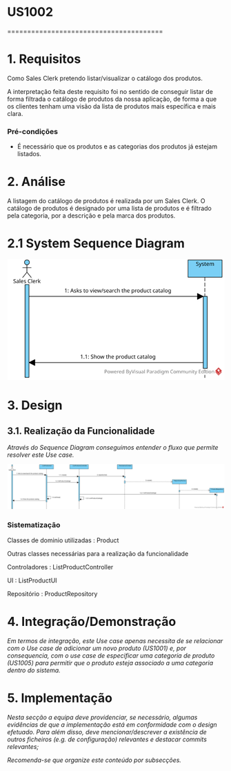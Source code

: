 # US1002
=======================================

# 1. Requisitos

Como Sales Clerk pretendo listar/visualizar o catálogo dos produtos.

A interpretação feita deste requisito foi no sentido de conseguir listar de forma filtrada o catálogo de produtos da nossa aplicação, de forma a que os clientes tenham uma visão da lista de produtos mais específica e mais clara. 

### Pré-condições
* É necessário que os produtos e as categorias dos produtos já estejam listados.

# 2. Análise

A listagem do catálogo de produtos é realizada por um Sales Clerk. O catálogo de produtos é designado por uma lista de produtos e é filtrado pela categoria, por a descrição e pela marca dos produtos.

# 2.1 System Sequence Diagram

![1002-SSD](1002_SSD.svg)

# 3. Design

## 3.1. Realização da Funcionalidade

*Através do Sequence Diagram conseguimos entender o fluxo que permite resolver este Use case.*

![1002-SD](1002_SD.svg)

### Sistematização ###

Classes de dominio utilizadas : Product

Outras classes necessárias para a realização da funcionalidade

Controladores : ListProductController

UI : ListProductUI

Repositório : ProductRepository

# 4. Integração/Demonstração

*Em termos de integração, este Use case apenas necessita de se relacionar com o Use case de adicionar um novo produto (US1001) e, por consequencia, com o use case de especificar uma categoria de produto (US1005) para permitir que o produto esteja associado a uma categoria dentro do sistema.*


# 5. Implementação

*Nesta secção a equipa deve providenciar, se necessário, algumas evidências de que a implementação está em conformidade com o design efetuado. Para além disso, deve mencionar/descrever a existência de outros ficheiros (e.g. de configuração) relevantes e destacar commits relevantes;*

*Recomenda-se que organize este conteúdo por subsecções.*
